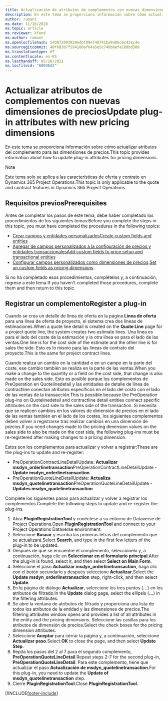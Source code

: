```yaml
---
title: Actualización de atributos de complementos con nuevas dimensiones de precios
description: En este tema se proporciona información sobre cómo actualizar atributos del complemento para las dimensiones de precios.
author: rumant
ms.date: 11/18/2020
ms.topic: article
ms.reviewer: kfend
ms.author: rumant
ms.openlocfilehash: 54b87a993929edbf89ef48741ba0a06c6c42ec4e
ms.sourcegitcommit: 40f68387f594180af64a5e5c748b6efa188bd300
ms.translationtype: HT
ms.contentlocale: es-ES
ms.lasthandoff: 05/10/2021
ms.locfileid: "6004642"
---
```

# <a name="update-plug-in-attributes-with-new-pricing-dimensions"></a><span data-ttu-id="cfe58-103">Actualizar atributos de complementos con nuevas dimensiones de precios</span><span class="sxs-lookup"><span data-stu-id="cfe58-103">Update plug-in attributes with new pricing dimensions</span></span>

<span data-ttu-id="cfe58-104">En este tema se proporciona información sobre cómo actualizar atributos del complemento para las dimensiones de precios.</span><span class="sxs-lookup"><span data-stu-id="cfe58-104">This topic provides information about how to update plug-in attributes for pricing dimensions.</span></span>

> [!NOTE]
> <span data-ttu-id="cfe58-105">Este tema solo se aplica a las características de oferta y contrato en Dynamics 365 Project Operations.</span><span class="sxs-lookup"><span data-stu-id="cfe58-105">This topic is only applicable to the quote and contract features in Dynamics 365 Project Operations.</span></span>

## <a name="prerequisites"></a><span data-ttu-id="cfe58-106">Requisitos previos</span><span class="sxs-lookup"><span data-stu-id="cfe58-106">Prerequisites</span></span>
<span data-ttu-id="cfe58-107">Antes de completar los pasos de este tema, debe haber completado los procedimientos de los siguientes temas:</span><span class="sxs-lookup"><span data-stu-id="cfe58-107">Before you complete the steps in this topic, you must have completed the procedures in the following topics:</span></span>

  - [<span data-ttu-id="cfe58-108">Crear campos y entidades personalizados</span><span class="sxs-lookup"><span data-stu-id="cfe58-108">Create custom fields and entities</span></span>](create-custom-fields-entities-pricing-dimensions.md) 
  - [<span data-ttu-id="cfe58-109">Agregar de campos personalizados a la configuración de precios y entidades transaccionales</span><span class="sxs-lookup"><span data-stu-id="cfe58-109">Add custom fields to price setup and transactional entities</span></span>](add-custom-fields-price-setup-transactional-entities.md)
  - <span data-ttu-id="cfe58-110">[Configurar campos personalizados como dimensiones de precios](set-up-custom-fields-pricing-dimensions.md).</span><span class="sxs-lookup"><span data-stu-id="cfe58-110">[Set up custom fields as pricing dimensions](set-up-custom-fields-pricing-dimensions.md).</span></span> 
  
<span data-ttu-id="cfe58-111">Si no ha completado esos procedimientos, complételos y, a continuación, regrese a este tema.</span><span class="sxs-lookup"><span data-stu-id="cfe58-111">If you haven't completed those procedures, complete them and then return to this topic.</span></span>

## <a name="register-a-plug-in"></a><span data-ttu-id="cfe58-112">Registrar un complemento</span><span class="sxs-lookup"><span data-stu-id="cfe58-112">Register a plug-in</span></span>
<span data-ttu-id="cfe58-113">Cuando se crea un detalle de línea de oferta en la página **Línea de oferta** para una línea de oferta de proyecto, el sistema crea dos líneas de estimaciones.</span><span class="sxs-lookup"><span data-stu-id="cfe58-113">When a quote line detail is created on the **Quote Line** page for a project quote line, the system creates two estimate lines.</span></span> <span data-ttu-id="cfe58-114">Una línea es para el lado del coste de la estimación y la otra línea es para el lado de las ventas.</span><span class="sxs-lookup"><span data-stu-id="cfe58-114">One line is for the cost side of the estimate and the other line is for sales the side.</span></span> <span data-ttu-id="cfe58-115">Esto es lo mismo para las líneas de contrato del proyecto.</span><span class="sxs-lookup"><span data-stu-id="cfe58-115">This is the same  for project contract lines.</span></span>

<span data-ttu-id="cfe58-116">Cuando realiza un cambio en la cantidad o en un campo en la parte del coste, ese cambio también se realiza en la parte de las ventas.</span><span class="sxs-lookup"><span data-stu-id="cfe58-116">When you make a change to the quantity or a field on the cost side, that change is also made on the sales side.</span></span> <span data-ttu-id="cfe58-117">Esto es posible porque los complementos de PreOperation en Quotelinedetail y las entidades de detalle de línea de contractline conectan atributos específicos en el lado del costo con el lado de las ventas de la transacción.</span><span class="sxs-lookup"><span data-stu-id="cfe58-117">This is possible because the PreOperation plug-ins on Quotelinedetail and contractline detail entities connect specific attributes on the cost side to the sales side of the transaction.</span></span> <span data-ttu-id="cfe58-118">Si necesita que se realicen cambios en los valores de dimensión de precios en el lado de las ventas también en el lado de los costes, los siguientes complementos deben volver a registrarse tras realizar cambios en una dimensión de precios.</span><span class="sxs-lookup"><span data-stu-id="cfe58-118">If you need changes made to the pricing dimension values on the sales side to also be made on the cost side, the following plug-ins must be re-registered after making changes to a pricing dimension.</span></span>

<span data-ttu-id="cfe58-119">Estos son los complementos para actualizar y volver a registrar:</span><span class="sxs-lookup"><span data-stu-id="cfe58-119">These are the plug-ins to update and re-register:</span></span>

- <span data-ttu-id="cfe58-120">PreOperationContractLineDetailUpdate: **Actualizar msdyn_orderlinetransaction**</span><span class="sxs-lookup"><span data-stu-id="cfe58-120">PreOperationContractLineDetailUpdate - **Update msdyn_orderlinetransaction**</span></span>
- <span data-ttu-id="cfe58-121">PreOperationQuoteLineDetailUpdate: **Actualiza msdyn_quotelinetransaction**</span><span class="sxs-lookup"><span data-stu-id="cfe58-121">PreOperationQuoteLineDetailUpdate - **Updates msdyn_quotelinetransaction**</span></span>

<span data-ttu-id="cfe58-122">Complete los siguientes pasos para actualizar y volver a registrar los complementos.</span><span class="sxs-lookup"><span data-stu-id="cfe58-122">Complete the following steps to update and re-register the plug-ins.</span></span>

1. <span data-ttu-id="cfe58-123">Abra **PluginRegistrationTool** y conéctese a su entorno de Dataverse de Project Operations.</span><span class="sxs-lookup"><span data-stu-id="cfe58-123">Open **PluginRegistrationTool** and connect to your Project Operations Dataverse environment.</span></span>
2. <span data-ttu-id="cfe58-124">Seleccione **Buscar** y escriba las primeras letras del complemento que se actualizará.</span><span class="sxs-lookup"><span data-stu-id="cfe58-124">Select **Search**, and type in the first few letters of the plug-in to be updated.</span></span>
3. <span data-ttu-id="cfe58-125">Después de que se encuentre el complemento, selecciónelo y, a continuación, haga clic en **Seleccionar en el formulario principal**.</span><span class="sxs-lookup"><span data-stu-id="cfe58-125">After the plug-in is found, select it, and then select **Select on Main Form**.</span></span>
4. <span data-ttu-id="cfe58-126">Seleccione el paso **Actualizar msdyn_orderlinetransaction**, haga clic con el botón secundario y después seleccione **Actualizar**.</span><span class="sxs-lookup"><span data-stu-id="cfe58-126">Select the **Update msdyn_orderlinetransaction** step, right-click, and then select **Update**.</span></span>
5. <span data-ttu-id="cfe58-127">En la página de diálogo **Actualizar**, seleccione los tres puntos (**...**) en los atributos de filtrado.</span><span class="sxs-lookup"><span data-stu-id="cfe58-127">In the **Update** dialog page, select the ellipsis (**...**) in the filtering attributes.</span></span>
6. <span data-ttu-id="cfe58-128">Se abre la ventana de atributos de filtrado y proporciona una lista de todos los atributos de la entidad y las dimensiones de precios.</span><span class="sxs-lookup"><span data-stu-id="cfe58-128">The filtering attributes window opens and provides a list of all attributes in the entity and the pricing dimensions.</span></span> <span data-ttu-id="cfe58-129">Seleccione las casillas para los atributos de dimensión de precios.</span><span class="sxs-lookup"><span data-stu-id="cfe58-129">Select the check boxes for the pricing dimension attributes.</span></span>
7. <span data-ttu-id="cfe58-130">Seleccione **Aceptar** para cerrar la página y, a continuación, seleccione **Actualizar paso**.</span><span class="sxs-lookup"><span data-stu-id="cfe58-130">Select **OK** to close the page, and then select **Update Step**.</span></span>
8. <span data-ttu-id="cfe58-131">Repita los pasos del 2 al 7 para el segundo complemento, **PreOperationQuoteLineDetail**.</span><span class="sxs-lookup"><span data-stu-id="cfe58-131">Repeat steps 2-7 for the second plug-in, **PreOperationQuoteLineDetail**.</span></span> <span data-ttu-id="cfe58-132">Para este complemento, tiene que actualizar el paso **Actualización de msdyn_quotelinetransaction**.</span><span class="sxs-lookup"><span data-stu-id="cfe58-132">For this plug-in, you need to update the **Update of msdyn_quotelinetransaction** step.</span></span>
9. <span data-ttu-id="cfe58-133">Cierre **PluginRegistrationTool**.</span><span class="sxs-lookup"><span data-stu-id="cfe58-133">Close **PluginRegistrationTool**.</span></span>


[!INCLUDE[footer-include](../includes/footer-banner.md)]